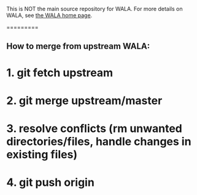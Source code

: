 This is NOT the main source repository for WALA.  For more details on WALA, see <a
href="http://wala.sourceforge.net">the WALA home page</a>.


=========
## How to merge from upstream WALA:

# 1. git fetch upstream

# 2. git merge upstream/master

# 3. resolve conflicts (rm unwanted directories/files, handle changes in existing files)

# 4. git push origin

